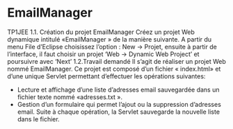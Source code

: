# EmailManager
TP1JEE
1.1. Création du projet EmailManager
Créez un projet Web dynamique intitulé «EmailManager » de la manière suivante.
A partir du menu File d’Eclipse choisissez l’option : New -> Projet, ensuite à partir de l’interface, il faut choisir un
projet ‘Web -> Dynamic Web Project’ et poursuivre avec ‘Next’
1.2.Travail demandé
Il s’agit de réaliser un projet Web nommé EmailManager. Ce projet est composé d’un fichier « index.html» et d’une unique
Servlet permettant d’effectuer les opérations suivantes:
- Lecture et affichage d’une liste d’adresses email sauvegardée dans un fichier texte nommé «adresses.txt ».
- Gestion d’un formulaire qui permet l’ajout ou la suppression d’adresses email. Suite à chaque opération, la Servlet
sauvegarde la nouvelle liste dans le fichier.
